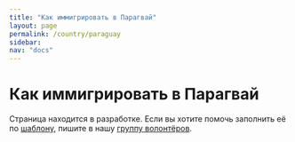 ```yaml
---
title: "Как иммигрировать в Парагвай"
layout: page
permalink: /country/paraguay
sidebar:
nav: "docs"
---
```


# Как иммигрировать в Парагвай

Страница находится в разработке. Если вы хотите помочь заполнить её по [шаблону](/template), пишите в нашу [группу волонтёров](https://t.me/+FHi3FnJaoWJkMDAx).
